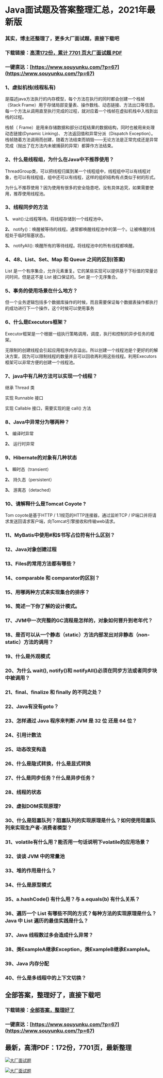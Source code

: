 # Java面试题及答案整理汇总，2021年最新版

### 其实，博主还整理了，更多大厂面试题，直接下载吧

### 下载链接：[高清172份，累计 7701 页大厂面试题  PDF](https://www.souyunku.com/?p=67)

### 一键直达：[https://www.souyunku.com/?p=67](https://www.souyunku.com/?p=67)



### 1、虚拟机栈(线程私有)

是描述java方法执行的内存模型，每个方法在执行的同时都会创建一个栈帧（Stack Frame）用于存储局部变量表、操作数栈、动态链接、方法出口等信息。每一个方法从调用直至执行完成的过程，就对应着一个栈帧在虚拟机栈中入栈到出栈的过程。

栈帧（ Frame）是用来存储数据和部分过程结果的数据结构，同时也被用来处理动态链接(Dynamic Linking)、 方法返回值和异常分派（Dispatch Exception）。栈帧随着方法调用而创建，随着方法结束而销毁——无论方法是正常完成还是异常完成（抛出了在方法内未被捕获的异常）都算作方法结束。


### 2、什么是线程组，为什么在Java中不推荐使用？

ThreadGroup类，可以把线程归属到某一个线程组中，线程组中可以有线程对象，也可以有线程组，组中还可以有线程，这样的组织结构有点类似于树的形式。

为什么不推荐使用？因为使用有很多的安全隐患吧，没有具体追究，如果需要使用，推荐使用线程池。


### 3、线程同步的方法

**1、** wait():让线程等待。将线程存储到一个线程池中。

**2、** notify()：唤醒被等待的线程。通常都唤醒线程池中的第一个。让被唤醒的线程处于临时阻塞状态。

**3、** notifyAll(): 唤醒所有的等待线程。将线程池中的所有线程都唤醒。


### 4、48、List、Set、Map 和 Queue 之间的区别(答案)

List 是一个有序集合，允许元素重复。它的某些实现可以提供基于下标值的常量访问时间，但是这不是 List 接口保证的。Set 是一个无序集合。


### 5、事务的使用场景在什么地方？

但一个业务逻辑包括多个数据库操作的时候，而且需要保证每个数据表操作都执行的成功进行下一个操作，这个时候可以使用事务


### 6、什么是Executors框架？

Executor框架是一个根据一组执行策略调用，调度，执行和控制的异步任务的框架。

无限制的创建线程会引起应用程序内存溢出。所以创建一个线程池是个更好的的解决方案，因为可以限制线程的数量并且可以回收再利用这些线程。利用Executors框架可以非常方便的创建一个线程池。


### 7、java中有几种方法可以实现一个线程？

继承 Thread 类

实现 Runnable 接口

实现 Callable 接口，需要实现的是 call() 方法


### 8、Java中异常分为哪两种？

**1、** 编译时异常

**2、** 运行时异常


### 9、Hibernate的对象有几种状态

**1、** 瞬时态（transient）

**2、** 持久态（persistent）

**3、** 游离态（detached）


### 10、请解释什么是Tomcat Coyote ?

Tom coyote是基于HTTP / 1.1规范的HTTP连接器，通过监听TCP / IP端口并将请求发送回请求客户端，向Tomcat引擎接收和传输web请求。



### 11、MyBatis中使用#和$书写占位符有什么区别？
### 12、Java对象创建过程
### 13、Files的常用方法都有哪些？
### 14、comparable 和 comparator的区别？
### 15、用哪两种方式来实现集合的排序？
### 16、简述一下你了解的设计模式。
### 17、JVM中一次完整的GC流程是怎样的，对象如何晋升到老年代？
### 18、是否可以从一个静态（static）方法内部发出对非静态（non-static）方法的调用？
### 19、什么是外观模式
### 20、为什么 wait(), notify()和 notifyAll()必须在同步方法或者同步块中被调用？
### 21、final、finalize 和 finally 的不同之处？
### 22、Java有没有goto？
### 23、怎样通过 Java 程序来判断 JVM 是 32 位 还是 64 位？
### 24、引用计数法
### 25、动态改变构造
### 26、什么是隐式转换，什么是显式转换
### 27、什么是同步任务？什么是异步任务？
### 28、线程的状态
### 29、虚拟DOM实现原理?
### 30、什么是阻塞队列？阻塞队列的实现原理是什么？如何使用阻塞队列来实现生产者-消费者模型？
### 31、volatile有什么用？能否用一句话说明下volatile的应用场景？
### 32、谈谈 JVM 中的常量池
### 33、堆的作用是什么？
### 34、什么是原型模式
### 35、a.hashCode() 有什么用？与 a.equals(b) 有什么关系？
### 36、遍历一个 List 有哪些不同的方式？每种方法的实现原理是什么？Java 中 List 遍历的最佳实践是什么？
### 37、Java 线程数过多会造成什么异常？
### 38、类ExampleA继承Exception，类ExampleB继承ExampleA。
### 39、Java 内存分配
### 40、什么是多线程中的上下文切换？




## 全部答案，整理好了，直接下载吧

### 下载链接：[全部答案，整理好了](https://www.souyunku.com/?p=67)

### 一键直达：[https://www.souyunku.com/?p=67](https://www.souyunku.com/?p=67)


## 最新，高清PDF：172份，7701页，最新整理

[![大厂面试题](https://www.souyunku.com/wp-content/uploads/weixin/mst.png "架构师专栏")](https://www.souyunku.com/wp-content/uploads/weixin/githup-weixin.png "架构师专栏")

[![大厂面试题](https://www.souyunku.com/wp-content/uploads/weixin/githup-weixin.png "架构师专栏")](https://www.souyunku.com/wp-content/uploads/weixin/githup-weixin.png "架构师专栏")
